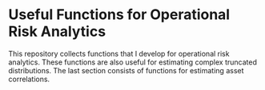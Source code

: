 # Useful Functions for Operational Risk Analytics
This repository collects functions that I develop for operational risk analytics.  These functions are also useful for estimating complex truncated distributions.  The last section consists of functions for estimating asset correlations.
